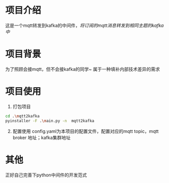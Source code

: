 # 项目介绍
这是一个mqtt转发到kafka的中间件，_将订阅的mqtt消息转发到相同主题的kafka中_

# 项目背景
为了照顾会接mqtt，但不会接kafka的同学~ 属于一种填补内部技术差异的需求

# 项目使用
1. 打包项目

```bash
cd .\mqtt2kafka
pyinstaller -F .\main.py -n  mqtt2kafka
```

2. 配置使用
config.yaml为本项目的配置文件，配置对应的mqtt topic，mqtt broker 地址；kafka集群地址
# 其他
正好自己完善下python中间件的开发范式